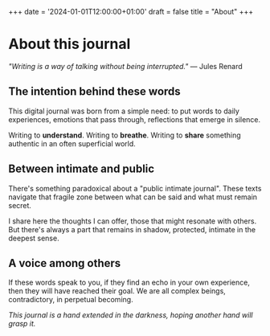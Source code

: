 +++
date = '2024-01-01T12:00:00+01:00'
draft = false
title = "About"
+++

# About this journal

*"Writing is a way of talking without being interrupted."* — Jules Renard

## The intention behind these words

This digital journal was born from a simple need: to put words to daily experiences, emotions that pass through, reflections that emerge in silence.

Writing to **understand**. Writing to **breathe**. Writing to **share** something authentic in an often superficial world.

## Between intimate and public

There's something paradoxical about a "public intimate journal". These texts navigate that fragile zone between what can be said and what must remain secret.

I share here the thoughts I can offer, those that might resonate with others. But there's always a part that remains in shadow, protected, intimate in the deepest sense.

## A voice among others

If these words speak to you, if they find an echo in your own experience, then they will have reached their goal. We are all complex beings, contradictory, in perpetual becoming.

*This journal is a hand extended in the darkness, hoping another hand will grasp it.*